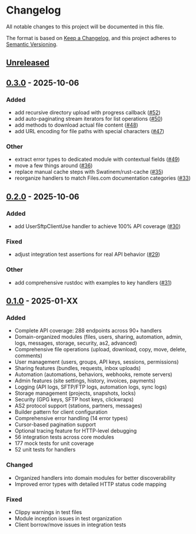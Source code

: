 # Changelog

All notable changes to this project will be documented in this file.

The format is based on [Keep a Changelog](https://keepachangelog.com/en/1.0.0/),
and this project adheres to [Semantic Versioning](https://semver.org/spec/v2.0.0.html).

## [Unreleased]

## [0.3.0](https://github.com/joshrotenberg/files-sdk-rs/compare/v0.2.0...v0.3.0) - 2025-10-06

### Added

- add recursive directory upload with progress callback ([#52](https://github.com/joshrotenberg/files-sdk-rs/pull/52))
- add auto-paginating stream iterators for list operations ([#50](https://github.com/joshrotenberg/files-sdk-rs/pull/50))
- add methods to download actual file content ([#48](https://github.com/joshrotenberg/files-sdk-rs/pull/48))
- add URL encoding for file paths with special characters ([#47](https://github.com/joshrotenberg/files-sdk-rs/pull/47))

### Other

- extract error types to dedicated module with contextual fields ([#49](https://github.com/joshrotenberg/files-sdk-rs/pull/49))
- move a few things around ([#36](https://github.com/joshrotenberg/files-sdk-rs/pull/36))
- replace manual cache steps with Swatinem/rust-cache ([#35](https://github.com/joshrotenberg/files-sdk-rs/pull/35))
- reorganize handlers to match Files.com documentation categories ([#33](https://github.com/joshrotenberg/files-sdk-rs/pull/33))

## [0.2.0](https://github.com/joshrotenberg/files-sdk-rs/compare/v0.1.1...v0.2.0) - 2025-10-06

### Added

- add UserSftpClientUse handler to achieve 100% API coverage ([#30](https://github.com/joshrotenberg/files-sdk-rs/pull/30))

### Fixed

- adjust integration test assertions for real API behavior ([#29](https://github.com/joshrotenberg/files-sdk-rs/pull/29))

### Other

- add comprehensive rustdoc with examples to key handlers ([#31](https://github.com/joshrotenberg/files-sdk-rs/pull/31))

## [0.1.0] - 2025-01-XX

### Added
- Complete API coverage: 288 endpoints across 90+ handlers
- Domain-organized modules (files, users, sharing, automation, admin, logs, messages, storage, security, as2, advanced)
- Comprehensive file operations (upload, download, copy, move, delete, comments)
- User management (users, groups, API keys, sessions, permissions)
- Sharing features (bundles, requests, inbox uploads)
- Automation (automations, behaviors, webhooks, remote servers)
- Admin features (site settings, history, invoices, payments)
- Logging (API logs, SFTP/FTP logs, automation logs, sync logs)
- Storage management (projects, snapshots, locks)
- Security (GPG keys, SFTP host keys, clickwraps)
- AS2 protocol support (stations, partners, messages)
- Builder pattern for client configuration
- Comprehensive error handling (14 error types)
- Cursor-based pagination support
- Optional tracing feature for HTTP-level debugging
- 56 integration tests across core modules
- 177 mock tests for unit coverage
- 52 unit tests for handlers

### Changed
- Organized handlers into domain modules for better discoverability
- Improved error types with detailed HTTP status code mapping

### Fixed
- Clippy warnings in test files
- Module inception issues in test organization
- Client borrow/move issues in integration tests

[Unreleased]: https://github.com/joshrotenberg/files-idk-rs/compare/v0.1.0...HEAD
[0.1.0]: https://github.com/joshrotenberg/files-idk-rs/releases/tag/v0.1.0
